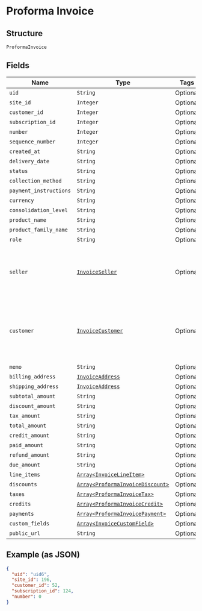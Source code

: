 
# Proforma Invoice

## Structure

`ProformaInvoice`

## Fields

| Name | Type | Tags | Description |
|  --- | --- | --- | --- |
| `uid` | `String` | Optional | - |
| `site_id` | `Integer` | Optional | - |
| `customer_id` | `Integer` | Optional | - |
| `subscription_id` | `Integer` | Optional | - |
| `number` | `Integer` | Optional | - |
| `sequence_number` | `Integer` | Optional | - |
| `created_at` | `String` | Optional | - |
| `delivery_date` | `String` | Optional | - |
| `status` | `String` | Optional | - |
| `collection_method` | `String` | Optional | - |
| `payment_instructions` | `String` | Optional | - |
| `currency` | `String` | Optional | - |
| `consolidation_level` | `String` | Optional | - |
| `product_name` | `String` | Optional | - |
| `product_family_name` | `String` | Optional | - |
| `role` | `String` | Optional | - |
| `seller` | [`InvoiceSeller`](../../doc/models/invoice-seller.md) | Optional | Information about the seller (merchant) listed on the masthead of the invoice. |
| `customer` | [`InvoiceCustomer`](../../doc/models/invoice-customer.md) | Optional | Information about the customer who is owner or recipient the invoiced subscription. |
| `memo` | `String` | Optional | - |
| `billing_address` | [`InvoiceAddress`](../../doc/models/invoice-address.md) | Optional | - |
| `shipping_address` | [`InvoiceAddress`](../../doc/models/invoice-address.md) | Optional | - |
| `subtotal_amount` | `String` | Optional | - |
| `discount_amount` | `String` | Optional | - |
| `tax_amount` | `String` | Optional | - |
| `total_amount` | `String` | Optional | - |
| `credit_amount` | `String` | Optional | - |
| `paid_amount` | `String` | Optional | - |
| `refund_amount` | `String` | Optional | - |
| `due_amount` | `String` | Optional | - |
| `line_items` | [`Array<InvoiceLineItem>`](../../doc/models/invoice-line-item.md) | Optional | - |
| `discounts` | [`Array<ProformaInvoiceDiscount>`](../../doc/models/proforma-invoice-discount.md) | Optional | - |
| `taxes` | [`Array<ProformaInvoiceTax>`](../../doc/models/proforma-invoice-tax.md) | Optional | - |
| `credits` | [`Array<ProformaInvoiceCredit>`](../../doc/models/proforma-invoice-credit.md) | Optional | - |
| `payments` | [`Array<ProformaInvoicePayment>`](../../doc/models/proforma-invoice-payment.md) | Optional | - |
| `custom_fields` | [`Array<InvoiceCustomField>`](../../doc/models/invoice-custom-field.md) | Optional | - |
| `public_url` | `String` | Optional | - |

## Example (as JSON)

```json
{
  "uid": "uid6",
  "site_id": 196,
  "customer_id": 52,
  "subscription_id": 124,
  "number": 0
}
```

